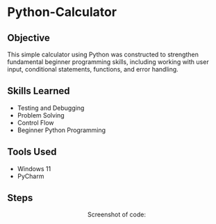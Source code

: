 # Python-Calculator

<h2>Objective</h2>

This simple calculator using Python was constructed to strengthen fundamental beginner programming skills, including working with user input, conditional statements, functions, and error handling.

<h2>Skills Learned</h2>

- Testing and Debugging
- Problem Solving
- Control Flow
- Beginner Python Programming

<h2>Tools Used</h2>

- Windows 11
- PyCharm

<h2>Steps</h2>

<p align="center">
Screenshot of code: <br/>
<img scr="https://imgur.com/M2Sl0G2">

